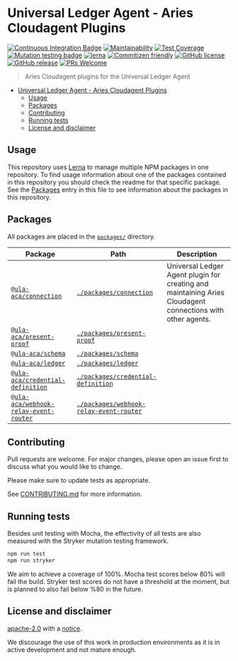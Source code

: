 # Universal Ledger Agent - Aries Cloudagent Plugins

[![Continuous Integration Badge](https://github.com/ula-aca/ula-aca-plugins/workflows/Continuous%20Integration/badge.svg)](https://github.com/ula-aca/ula-aca-plugins/actions?query=workflow%3A%22Continuous+Integration%22)
[![Maintainability](https://api.codeclimate.com/v1/badges/29e796f6dd07eb75eb37/maintainability)](https://codeclimate.com/github/ula-aca/ula-aca-plugins/maintainability)
[![Test Coverage](https://api.codeclimate.com/v1/badges/29e796f6dd07eb75eb37/test_coverage)](https://codeclimate.com/github/ula-aca/ula-aca-plugins/test_coverage)
[![Mutation testing badge](https://img.shields.io/endpoint?style=flat&url=https%3A%2F%2Fbadge-api.stryker-mutator.io%2Fgithub.com%2Fula-aca%2Fula-aca-plugins%2Fmaster)](https://dashboard.stryker-mutator.io/reports/github.com/ula-aca/ula-aca-plugins/master)
[![lerna](https://img.shields.io/badge/maintained%20with-lerna-cc00ff.svg)](https://lerna.js.org/)
[![Commitizen friendly](https://img.shields.io/badge/commitizen-friendly-brightgreen.svg)](http://commitizen.github.io/cz-cli/)
[![GitHub license](https://img.shields.io/github/license/ula-aca/ula-aca-plugins.svg)](https://github.com/ula-aca/ula-aca-plugins/blob/master/LICENSE)
[![GitHub release](https://img.shields.io/github/release/ula-aca/ula-aca-plugins.svg)](https://GitHub.com/ula-aca/ula-aca-plugins/releases/)
[![PRs Welcome](https://img.shields.io/badge/PRs-welcome-brightgreen.svg)](http://makeapullrequest.com)

> Aries Cloudagent plugins for the Universal Ledger Agent

- [Universal Ledger Agent - Aries Cloudagent Plugins](#universal-ledger-agent---aries-cloudagent-plugins)
  - [Usage](#usage)
  - [Packages](#packages)
  - [Contributing](#contributing)
  - [Running tests](#running-tests)
  - [License and disclaimer](#license-and-disclaimer)

## Usage

This repository uses [Lerna](https://lerna.js.org) to manage multiple NPM packages in one repository. To find usage information about one of the packages contained in this repository you should check the readme for that specific package. See the [Packages](#packages) entry in this file to see information about the packages in this repository.

## Packages

All packages are placed in the [`packages/`](./packages) directory.

| Package                                                                                                    | Path                                                                             | Description                                                                                                |
| ---------------------------------------------------------------------------------------------------------- | -------------------------------------------------------------------------------- | ---------------------------------------------------------------------------------------------------------- |
| [`@ula-aca/connection`](https://www.npmjs.com/package/@ula-aca/connection)                                 | [`./packages/connection`](./packages/connection)                                 | Universal Ledger Agent plugin for creating and maintaining Aries Cloudagent connections with other agents. |
| [`@ula-aca/present-proof`](https://www.npmjs.com/package/@ula-aca/present-proof)                           | [`./packages/present-proof`](./packages/present-proof)                           |                                                                                                            |
| [`@ula-aca/schema`](https://www.npmjs.com/package/@ula-aca/schema)                                         | [`./packages/schema`](./packages/schema)                                         |                                                                                                            |
| [`@ula-aca/ledger`](https://www.npmjs.com/package/@ula-aca/ledger)                                         | [`./packages/ledger`](./packages/ledger)                                         |                                                                                                            |
| [`@ula-aca/credential-definition`](https://www.npmjs.com/package/@ula-aca/credential-definition)           | [`./packages/credential-definition`](./packages/credential-definition)           |                                                                                                            |
| [`@ula-aca/webhook-relay-event-router`](https://www.npmjs.com/package/@ula-aca/webhook-relay-event-router) | [`./packages/webhook-relay-event-router`](./packages/webhook-relay-event-router) |                                                                                                            |

## Contributing

Pull requests are welcome. For major changes, please open an issue first to discuss what you would like to change.

Please make sure to update tests as appropriate.

See [CONTRIBUTING.md](./CONTRIBUTING.md) for more information.

## Running tests

Besides unit testing with Mocha, the effectivity of all tests are also measured with the Stryker mutation testing framework.

```bash
npm run test
npm run stryker
```

We aim to achieve a coverage of 100%. Mocha test scores below 80% will fail the build. Stryker test scores do not have a threshold at the moment, but is planned to also fail below %80 in the future.

## License and disclaimer

[apache-2.0](https://choosealicense.com/licenses/apache-2.0/) with a [notice](NOTICE).

We discourage the use of this work in production environments as it is in active development and not mature enough.
